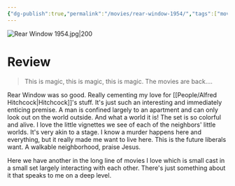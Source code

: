 ```yaml
---
{"dg-publish":true,"permalink":"/movies/rear-window-1954/","tags":["movies"],"created":"2024-05-07","updated":"2025-03-13"}
---
```



![Rear Window 1954.jpg|200](/img/user/Attachments/Rear%20Window%201954.jpg)

# Review

> This is magic, this is magic, this is magic. The movies are back....

Rear Window was so good. Really cementing my love for [[People/Alfred Hitchcock\|Hitchcock]]'s stuff. It's just such an interesting and immediately enticing premise. A man is confined largely to an apartment and can only look out on the world outside. And what a world it is! The set is so colorful and alive. I love the little vignettes we see of each of the neighbors' little worlds. It's very akin to a stage. I know a murder happens here and everything, but it really made me want to live here. This is the future liberals want. A walkable neighborhood, praise Jesus.

Here we have another in the long line of movies I love which is small cast in a small set largely interacting with each other. There's just something about it that speaks to me on a deep level.
